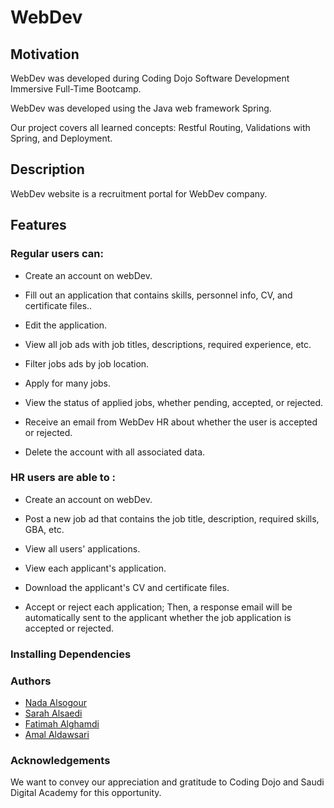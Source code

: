 # WebDev

## Motivation

WebDev was developed during Coding Dojo Software Development Immersive Full-Time Bootcamp. 

WebDev was developed using the Java web framework Spring.

Our project covers all learned concepts: Restful Routing, Validations with Spring, and Deployment.

## Description

WebDev website is a recruitment portal for WebDev company.

## Features

### Regular users can:

- Create an account on webDev.

- Fill out an application that contains skills, personnel info, CV, and certificate files..
 
- Edit the application.

- View all job ads with job titles, descriptions, required experience, etc.
 
- Filter jobs ads by job location.

- Apply for many jobs. 

- View the status of applied jobs, whether pending, accepted, or rejected.
 
- Receive an email from WebDev HR about whether the user is accepted or rejected. 

- Delete the account with all associated data.

### HR users are able to :

- Create an account on webDev.

- Post a new job ad that contains the job title, description, required skills, GBA, etc.

- View all users' applications.

- View each applicant's application.

- Download the applicant's CV and certificate files.

- Accept or reject each application; Then, a response email will be automatically sent to the applicant whether the job application is accepted or rejected.

### Installing Dependencies

### Authors

- [Nada Alsogour](https://github.com/Nada-bit73)
- [Sarah Alsaedi](https://github.com/sarah-47)
- [Fatimah Alghamdi](https://github.com/fatimahmalghamdi)
- [Amal Aldawsari](https://github.com/amalsaud)

### Acknowledgements

We want to convey our appreciation and gratitude to Coding Dojo and Saudi Digital Academy for this opportunity.
